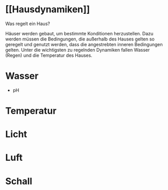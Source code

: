 # [[Hausdynamiken]]

Was regelt ein Haus?

Häuser werden gebaut, um bestimmte Konditionen herzustellen.
Dazu werden müssen die Bedingungen, die außerhalb des Hauses gelten so geregelt und genutzt werden, dass die angestrebten inneren Bedingungen gelten.
Unter die wichtigsten zu regelnden Dynamiken fallen Wasser (Regen) und die Temperatur des Hauses.

# Wasser
- pH

# Temperatur

# Licht
# Luft
# Schall
